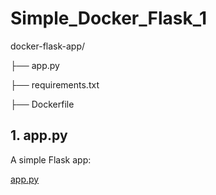 # Simple_Docker_Flask_1

docker-flask-app/

├── app.py

├── requirements.txt

├── Dockerfile



## 1. app.py

A simple Flask app:

[app.py](app.py)



